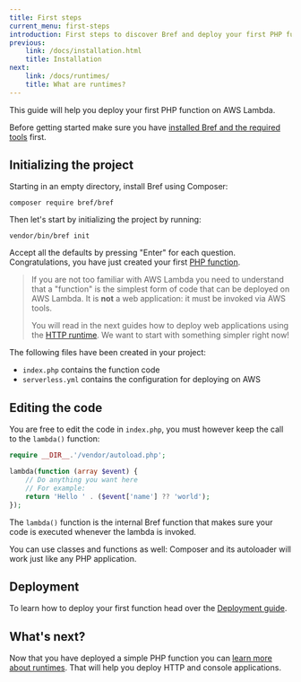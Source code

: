 ```yaml
---
title: First steps
current_menu: first-steps
introduction: First steps to discover Bref and deploy your first PHP function on AWS Lambda.
previous:
    link: /docs/installation.html
    title: Installation
next:
    link: /docs/runtimes/
    title: What are runtimes?
---
```


This guide will help you deploy your first PHP function on AWS Lambda.

Before getting started make sure you have [installed Bref and the required tools](installation.md) first.

## Initializing the project

Starting in an empty directory, install Bref using Composer:

```
composer require bref/bref
```

Then let's start by initializing the project by running:

```
vendor/bin/bref init
```

Accept all the defaults by pressing "Enter" for each question. Congratulations, you have just created your first [PHP function](/docs/runtimes/function.md).

> If you are not too familiar with AWS Lambda you need to understand that a "function" is the simplest form of code that can be deployed on AWS Lambda. It is **not** a web application: it must be invoked via AWS tools.
>
> You will read in the next guides how to deploy web applications using the [HTTP runtime](/docs/runtimes/http.md). We want to start with something simpler right now!

The following files have been created in your project:

- `index.php` contains the function code
- `serverless.yml` contains the configuration for deploying on AWS

## Editing the code

You are free to edit the code in `index.php`, you must however keep the call to the `lambda()` function:

```php
require __DIR__.'/vendor/autoload.php';

lambda(function (array $event) {
    // Do anything you want here
    // For example:
    return 'Hello ' . ($event['name'] ?? 'world');
});
```

The `lambda()` function is the internal Bref function that makes sure your code is executed whenever the lambda is invoked.

You can use classes and functions as well: Composer and its autoloader will work just like any PHP application.

## Deployment

To learn how to deploy your first function head over the [Deployment guide](deploy.md).

## What's next?

Now that you have deployed a simple PHP function you can [learn more about runtimes](/docs/runtimes/). That will help you deploy HTTP and console applications.
